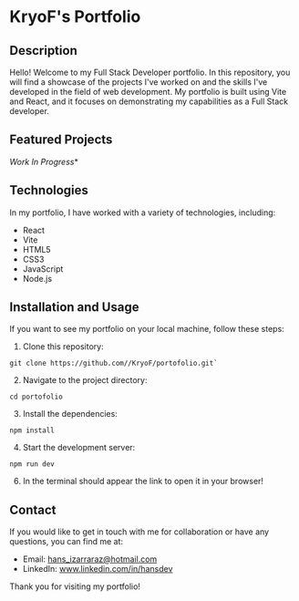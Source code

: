 # KryoF's Portfolio

## Description
Hello! Welcome to my Full Stack Developer portfolio. In this repository, you will find a showcase of the projects I've worked on and the skills I've developed in the field of web development. My portfolio is built using Vite and React, and it focuses on demonstrating my capabilities as a Full Stack developer.

## Featured Projects

*Work In Progress**

## Technologies

In my portfolio, I have worked with a variety of technologies, including:

- React
- Vite
- HTML5
- CSS3
- JavaScript
- Node.js

## Installation and Usage

If you want to see my portfolio on your local machine, follow these steps:

1. Clone this repository: 
```plaintext 
git clone https://github.com//KryoF/portofolio.git`
```
2. Navigate to the project directory: 
```plaintext 
cd portofolio
```
3. Install the dependencies: 
```plaintext 
npm install
```
4. Start the development server: 
```plaintext
npm run dev
```
6. In the terminal should appear the link to open it in your browser!

## Contact

If you would like to get in touch with me for collaboration or have any questions, you can find me at:

- Email: hans_izarraraz@hotmail.com
- LinkedIn: www.linkedin.com/in/hansdev

Thank you for visiting my portfolio!

